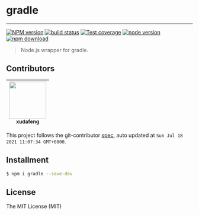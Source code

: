 # gradle

---

[![NPM version][npm-image]][npm-url]
[![build status][travis-image]][travis-url]
[![Test coverage][coveralls-image]][coveralls-url]
[![node version][node-image]][node-url]
[![npm download][download-image]][download-url]

[npm-image]: https://img.shields.io/npm/v/gradle.svg?style=flat-square
[npm-url]: https://npmjs.org/package/gradle
[travis-image]: https://img.shields.io/travis/xudafeng/gradle.svg?style=flat-square
[travis-url]: https://travis-ci.org/xudafeng/gradle
[coveralls-image]: https://img.shields.io/coveralls/xudafeng/gradle.svg?style=flat-square
[coveralls-url]: https://coveralls.io/r/xudafeng/gradle?branch=master
[node-image]: https://img.shields.io/badge/node.js-%3E=_8-green.svg?style=flat-square
[node-url]: http://nodejs.org/download/
[download-image]: https://img.shields.io/npm/dm/gradle.svg?style=flat-square
[download-url]: https://npmjs.org/package/gradle

> Node.js wrapper for gradle.

<!-- GITCONTRIBUTOR_START -->

## Contributors

|[<img src="https://avatars.githubusercontent.com/u/1011681?v=4" width="100px;"/><br/><sub><b>xudafeng</b></sub>](https://github.com/xudafeng)<br/>|
| :---: |


This project follows the git-contributor [spec](https://github.com/xudafeng/git-contributor), auto updated at `Sun Jul 18 2021 11:07:34 GMT+0800`.

<!-- GITCONTRIBUTOR_END -->

## Installment

```bash
$ npm i gradle --save-dev
```

## License

The MIT License (MIT)

